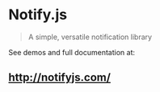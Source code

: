 Notify.js
=====

> A simple, versatile notification library



See demos and full documentation at:

## http://notifyjs.com/
